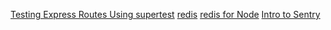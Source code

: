 [Testing Express Routes Using supertest](https://glebbahmutov.com/blog/how-to-correctly-unit-test-express-server/)
[redis](https://redis.io/)
[redis for Node](https://www.npmjs.com/package/redis)
[Intro to Sentry](https://www.youtube.com/watch?v=D060ACRPj6I)
